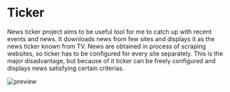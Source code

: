 # Ticker
News ticker project aims to be useful tool for me to catch up with recent events and news. It downloads news from few sites and displays 
it as the news ticker known from TV. News are obtained in process of scraping websites, so ticker has to be configured for every site 
separately. This is the major disadvantage, but because of it ticker can be freely configured and displays news satisfying certain 
criterias.

![preview](https://user-images.githubusercontent.com/44038381/46820664-0d2afc00-cd87-11e8-9022-f4e25b84c3e6.PNG)

